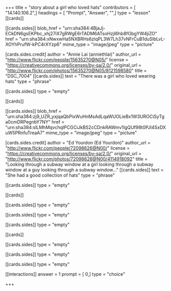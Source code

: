 +++
title = "story about a girl who loved hats"
contributors = [ "14.140.106.2",]
headings = [ "Prompt", "Answer", "",]
type = "lesson"
[[cards]]

[[cards.sides]]
blob_href = "urn:sha384:4BjaJj-ECkDN6gsEKPbc_xhj27iX7gRWgE6rTADM6ATsoHzjI6hb8fGbgYW4jiZO"
href = "urn:sha384:xNwxwHa5NXBRHs6zlqPL3W7Lh37vNFrCuB1duSlbLvL-XOYhPrufW-kPC4rXYzp6"
mime_type = "image/jpeg"
type = "picture"

[cards.sides.credit]
author = "Annie Lai (anniethlai)"
author_url = "http://www.flickr.com/people/15635270@N05/"
license = "https://creativecommons.org/licenses/by-sa/2.0/"
original_url = "http://www.flickr.com/photos/15635270@N05/8121598580"
title = "DSC_7004"
[[cards.sides]]
text = "There was a girl who loved wearing hats"
type = "phrase"

[[cards.sides]]
type = "empty"

[[cards]]

[[cards.sides]]
blob_href = "urn:sha384:zj9_UZR_yxjqaQbPixWuHnMsAdLqaWUOLieBx1W3UROCiSyTga0cmDRPegnbY7NY"
href = "urn:sha384:slLMhMqvchqIPCGCiJkBS2cCDnkRAWmv1lgQUf98t0PJl4SxDXuW5PRnfuTreaA7"
mime_type = "image/jpeg"
type = "picture"

[cards.sides.credit]
author = "Ed Yourdon (Ed Yourdon)"
author_url = "http://www.flickr.com/people/72098626@N00/"
license = "https://creativecommons.org/licenses/by-sa/2.0/"
original_url = "http://www.flickr.com/photos/72098626@N00/4114918092"
title = "Looking through a subway window at a girl looking through a subway window at a guy looking through a subway window..."
[[cards.sides]]
text = "She had a good collection of  hats"
type = "phrase"

[[cards.sides]]
type = "empty"

[[cards]]

[[cards.sides]]
type = "empty"

[[cards.sides]]
type = "empty"

[[cards.sides]]
type = "empty"

[[cards]]

[[cards.sides]]
type = "empty"

[[cards.sides]]
type = "empty"

[[cards.sides]]
type = "empty"

[[interactions]]
answer = 1
prompt = [ 0,]
type = "choice"

+++
